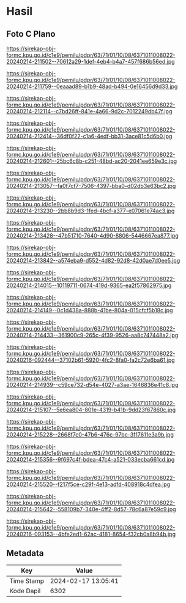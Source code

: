 # Hasil

## Foto C Plano

https://sirekap-obj-formc.kpu.go.id/c1e9/pemilu/pdpr/63/71/01/10/08/6371011008022-20240214-211502--70612a29-1def-4eb4-b4a7-457f686b56ed.jpg

https://sirekap-obj-formc.kpu.go.id/c1e9/pemilu/pdpr/63/71/01/10/08/6371011008022-20240214-211759--0eaaad89-b1b9-48ad-b494-0e16456d9d33.jpg

https://sirekap-obj-formc.kpu.go.id/c1e9/pemilu/pdpr/63/71/01/10/08/6371011008022-20240214-212114--c7bd26ff-841e-4a66-9d2c-7012249db47f.jpg

https://sirekap-obj-formc.kpu.go.id/c1e9/pemilu/pdpr/63/71/01/10/08/6371011008022-20240214-212414--36df0f22-c1a6-4edf-bb31-3ace81c5d6b0.jpg

https://sirekap-obj-formc.kpu.go.id/c1e9/pemilu/pdpr/63/71/01/10/08/6371011008022-20240214-212601--25bc6c8b-c251-48bd-ac20-2041ee659e3c.jpg

https://sirekap-obj-formc.kpu.go.id/c1e9/pemilu/pdpr/63/71/01/10/08/6371011008022-20240214-213057--fa0f7cf7-7506-4397-bba0-d02db3e63bc2.jpg

https://sirekap-obj-formc.kpu.go.id/c1e9/pemilu/pdpr/63/71/01/10/08/6371011008022-20240214-213230--2bb8b9d3-1fed-4bcf-a377-e07061e74ac3.jpg

https://sirekap-obj-formc.kpu.go.id/c1e9/pemilu/pdpr/63/71/01/10/08/6371011008022-20240214-213428--47b51710-7640-4d90-8806-5446667ea877.jpg

https://sirekap-obj-formc.kpu.go.id/c1e9/pemilu/pdpr/63/71/01/10/08/6371011008022-20240214-213842--a574eba9-d552-4d82-92d8-42d0ae7d0ee5.jpg

https://sirekap-obj-formc.kpu.go.id/c1e9/pemilu/pdpr/63/71/01/10/08/6371011008022-20240214-214015--10119711-0674-419d-9365-ea2f57862975.jpg

https://sirekap-obj-formc.kpu.go.id/c1e9/pemilu/pdpr/63/71/01/10/08/6371011008022-20240214-214149--0c1d438a-888b-41be-804a-015cfcf5b18c.jpg

https://sirekap-obj-formc.kpu.go.id/c1e9/pemilu/pdpr/63/71/01/10/08/6371011008022-20240214-214433--361900c9-265c-4f39-9526-aa8c747448a2.jpg

https://sirekap-obj-formc.kpu.go.id/c1e9/pemilu/pdpr/63/71/01/10/08/6371011008022-20240216-092444--37102b61-5920-4fc2-8fa0-fa2c72e6ba61.jpg

https://sirekap-obj-formc.kpu.go.id/c1e9/pemilu/pdpr/63/71/01/10/08/6371011008022-20240214-214939--c59ce732-d54e-4027-a3ae-1646836e41c8.jpg

https://sirekap-obj-formc.kpu.go.id/c1e9/pemilu/pdpr/63/71/01/10/08/6371011008022-20240214-215107--5e6ea804-801e-4319-b41b-9dd23f67860c.jpg

https://sirekap-obj-formc.kpu.go.id/c1e9/pemilu/pdpr/63/71/01/10/08/6371011008022-20240214-215228--2668f7c0-47b6-476c-97bc-3f17611e3a9b.jpg

https://sirekap-obj-formc.kpu.go.id/c1e9/pemilu/pdpr/63/71/01/10/08/6371011008022-20240214-215356--9f697c4f-bdea-47c4-a521-033ecba661cd.jpg

https://sirekap-obj-formc.kpu.go.id/c1e9/pemilu/pdpr/63/71/01/10/08/6371011008022-20240214-215520--f217f5ce-c29f-4e13-adfd-408918c4dfea.jpg

https://sirekap-obj-formc.kpu.go.id/c1e9/pemilu/pdpr/63/71/01/10/08/6371011008022-20240214-215642--558109b7-340e-4ff2-8d57-78c6a87e59c9.jpg

https://sirekap-obj-formc.kpu.go.id/c1e9/pemilu/pdpr/63/71/01/10/08/6371011008022-20240216-093153--4bfe2ed1-62ac-4181-8654-f32cb0a8b94b.jpg


## Metadata

| Key        | Value               |
| ---------- | ------------------- |
| Time Stamp | 2024-02-17 13:05:41 |
| Kode Dapil | 6302                |



